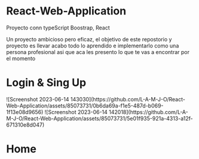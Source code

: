 # React-Web-Application
Proyecto conn typeScript Boostrap, React

Un proyecto ambicioso pero eficaz, el objetivo de este repostorio y proyecto es llevar acabo todo lo aprendido e implementarlo como una persona profesional asi que aca les presento lo que te vas a encontrar por el momento

<h1> Login & Sing Up </h1>
![Screenshot 2023-06-14 143030](https://github.com/L-A-M-J-O/React-Web-Application/assets/85073731/0b6da69a-f1e5-487d-b069-1f13e08d9656)
![Screenshot 2023-06-14 142018](https://github.com/L-A-M-J-O/React-Web-Application/assets/85073731/5e01f935-921a-4313-a12f-671310e8d047)


<h1> Home </h1>
